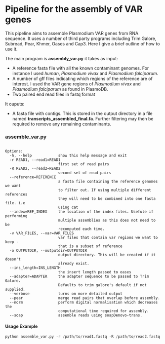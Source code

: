 # Pipeline for the assembly of VAR genes

This pipeline aims to assemble Plasmodium VAR genes from RNA sequence. It uses a number of third party programs including Trim Galore, Subread, Pear, Khmer, Oases and Cap3.  Here I give a brief outline of how to use it.

The main program is **assembly_var.py** it takes as input:
* A reference fasta file with all the known contaminant genomes. For instance I used *human*, *Plasmodium vivax* and *Plasmodium falciparum*. 
* A number of gff files indicating which regions of the reference are of interest. I used the VAR gene regions of *Plasmodium vivax* and *Plasmodium falciparum* as found in PlasmoDB.
* Two paired end read files in fastq format

It ouputs:
* A fasta file with contigs. This is stored in the output directory in a file named **transcripts_assembled_final.fa**.  Further filtering may then be required to remove any remaining contaminants.


### assemble_var.py
```

Options:
  -h, --help            show this help message and exit
  -r READ1, --read1=READ1
                        first set of read pairs
  -R READ2, --read2=READ2
                        second set of read pairs
  --reference=REFERENCE
                        a fasta file containing the reference genomes we want
                        to filter out. If using multiple different references
                        they will need to be combined into one fasta file. i.e
                        using cat
  --index=REF_INDEX     the location of the index files. Usefule if performing
                        multiple assemblies as this does not need to be
                        recomputed each time.
  -v VAR_FILES, --var=VAR_FILES
                        var files that contain var regions we want to keep -
                        that is a subset of reference
  -o OUTPUTDIR, --outputdir=OUTPUTDIR
                        output directory. This will be created if it doesn't
                        already exist.
  --ins_length=INS_LENGTH
                        the insert length passed to oases
  --adapter=ADAPTER     the adapter sequence to be passed to Trim Galore.
                        Defaults to trim galore's default if not supplied.
  --verbose             turns on more detailed output
  --pear                merge read pairs that overlap before assembly.
  --norm                perform digital normalisation which decreases the
                        computational time required for assembly.
  --soap                assemble reads using soapDenovo-trans.

```
#### Usage Example

```python
python assemble_var.py -r /path/to/read1.fastq -R /path/to/read2.fastq --reference /path/to/reference.fasta -v /path/to/Pvivax_VAR.gff -v /path/to/Pfalciparum_VAR.gff -o /path/to/output_directory/ --norm
```
```
